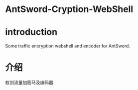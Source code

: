 # AntSword-Cryption-WebShell

# introduction
Some traffic encryption webshell and encoder for AntSword.


# 介绍
蚁剑流量加密马及编码器
